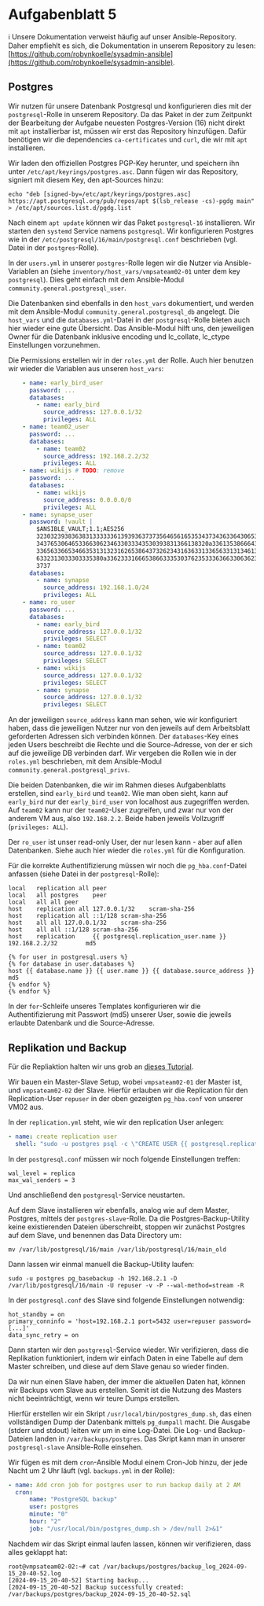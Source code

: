 # Aufgabenblatt 5 

ℹ️ Unsere Dokumentation verweist häufig auf unser Ansible-Repository.
Daher empfiehlt es sich, die Dokumentation in unserem Repository zu lesen:
[https://github.com/robynkoelle/sysadmin-ansible](https://github.com/robynkoelle/sysadmin-ansible).

## Postgres

Wir nutzen für unsere Datenbank Postgresql und konfigurieren dies mit der `postgresql`-Rolle in unserem Repository.
Da das Paket in der zum Zeitpunkt der Bearbeitung der Aufgabe neuesten Postgres-Version (16) nicht direkt mit `apt` installierbar ist,
müssen wir erst das Repository hinzufügen.
Dafür benötigen wir die dependencies `ca-certificates` und `curl`, die wir mit `apt` installieren.

Wir laden den offiziellen Postgres PGP-Key herunter, und speichern ihn unter `/etc/apt/keyrings/postgres.asc`.
Dann fügen wir das Repository, signiert mit diesem Key, den apt-Sources hinzu:
```shell
echo "deb [signed-by=/etc/apt/keyrings/postgres.asc] https://apt.postgresql.org/pub/repos/apt $(lsb_release -cs)-pgdg main" > /etc/apt/sources.list.d/pgdg.list
```

Nach einem `apt update` können wir das Paket `postgresql-16` installieren.
Wir starten den `systemd` Service namens `postgresql`.
Wir konfigurieren Postgres wie in der `/etc/postgresql/16/main/postgresql.conf` beschrieben (vgl. Datei in der `postgres`-Rolle).

In der `users.yml` in unserer `postgres`-Rolle legen wir die Nutzer via Ansible-Variablen an (siehe `inventory/host_vars/vmpsateam02-01` unter dem key `postgresql`).
Dies geht einfach mit dem Ansible-Modul `community.general.postgresql_user`.

Die Datenbanken sind ebenfalls in den `host_vars` dokumentiert, und werden mit dem Ansible-Modul `community.general.postgresql_db` angelegt.
Die `host_vars` und die `databases.yml`-Datei in der `postgresql`-Rolle bieten auch hier wieder eine gute Übersicht.
Das Ansible-Modul hilft uns, den jeweiligen Owner für die Datenbank inklusive encoding und lc_collate, lc_ctype Einstellungen vorzunehmen. 

Die Permissions erstellen wir in der `roles.yml` der Rolle.
Auch hier benutzen wir wieder die Variablen aus unseren `host_vars`:

```yaml
    - name: early_bird_user
      password: ...
      databases:
        - name: early_bird
          source_address: 127.0.0.1/32
          privileges: ALL
    - name: team02_user
      password: ...
      databases:
        - name: team02
          source_address: 192.168.2.2/32
          privileges: ALL
    - name: wikijs # TODO: remove
      password: ...
      databases:
        - name: wikijs
          source_address: 0.0.0.0/0
          privileges: ALL
    - name: synapse_user
      password: !vault |
        $ANSIBLE_VAULT;1.1;AES256
        32303239383638313333336139393637373564656165353437343633643065353965303164366133
        3437653064653366306234633033343530393831366138320a336135386664313033623030306465
        33656336653466353131323162653864373262343163633133656331313461393664363765383466
        6332313033303335380a336233316665386633353037623533363663306362366339383636616165
        3737
      databases:
        - name: synapse
          source_address: 192.168.1.0/24
          privileges: ALL
    - name: ro_user
      password: ...
      databases:
        - name: early_bird
          source_address: 127.0.0.1/32
          privileges: SELECT
        - name: team02
          source_address: 127.0.0.1/32
          privileges: SELECT
        - name: wikijs
          source_address: 127.0.0.1/32
          privileges: SELECT
        - name: synapse
          source_address: 127.0.0.1/32
          privileges: SELECT
```

An der jeweiligen `source_address` kann man sehen, wie wir konfiguriert haben, dass die jeweiligen Nutzer nur von den jeweils auf dem Arbeitsblatt geforderten Adressen sich verbinden können.
Der `databases`-Key eines jeden Users beschreibt die Rechte und die Source-Adresse, von der er sich auf die jeweilige DB verbinden darf.
Wir vergeben die Rollen wie in der `roles.yml` beschrieben, mit dem Ansible-Modul `community.general.postgresql_privs`.

Die beiden Datenbanken, die wir im Rahmen dieses Aufgabenblatts erstellen, sind `early_bird` und `team02`.
Wie man oben sieht, kann auf `early_bird` nur der `early_bird_user` von localhost aus zugegriffen werden.
Auf `team02` kann nur der `team02`-User zugreifen, und zwar nur von der anderem VM aus, also `192.168.2.2`. 
Beide haben jeweils Vollzugriff (`privileges: ALL`).

Der `ro_user` ist unser read-only User, der nur lesen kann - aber auf allen Datenbanken.
Siehe auch hier wieder die `roles.yml` für die Konfiguration.

Für die korrekte Authentifizierung müssen wir noch die `pg_hba.conf`-Datei anfassen (siehe Datei in der `postgresql`-Rolle):
```text
local	replication	all	peer
local	all	postgres	peer
local	all	all	peer
host	replication	all	127.0.0.1/32	scram-sha-256
host	replication	all	::1/128	scram-sha-256
host	all	all	127.0.0.1/32	scram-sha-256
host	all	all	::1/128	scram-sha-256
host    replication     {{ postgresql.replication_user.name }}         192.168.2.2/32        md5

{% for user in postgresql.users %}
{% for database in user.databases %}
host {{ database.name }} {{ user.name }} {{ database.source_address }} md5
{% endfor %}
{% endfor %}
```

In der `for`-Schleife unseres Templates konfigurieren wir die Authentifizierung mit Passwort (md5) unserer User,
sowie die jeweils erlaubte Datenbank und die Source-Adresse.

## Replikation und Backup

Für die Repliaktion halten wir uns grob an [dieses Tutorial](https://ibrahimhkoyuncu.medium.com/postgresql-high-availability-read-replica-methodology-streaming-replication-and-replica-75f9067326e5).

Wir bauen ein Master-Slave Setup, wobei `vmpsateam02-01` der Master ist, und `vmpsateam02-02` der Slave.
Hierfür erlauben wir die Replication für den Replication-User `repuser` in der oben gezeigten `pg_hba.conf` von unserer VM02 aus.

In der `replication.yml` steht, wie wir den replication User anlegen:
```yaml
- name: create replication user
  shell: "sudo -u postgres psql -c \"CREATE USER {{ postgresql.replication_user.name }} WITH REPLICATION ENCRYPTED PASSWORD '{{ postgresql.replication_user.password }}';\""
```

In der `postgresql.conf` müssen wir noch folgende Einstellungen treffen:
```text
wal_level = replica
max_wal_senders = 3
```

Und anschließend den `postgresql`-Service neustarten.

Auf dem Slave installieren wir ebenfalls, analog wie auf dem Master, Postgres, mittels der `postgres-slave`-Rolle.
Da die Postgres-Backup-Utility keine existierenden Dateien überschreibt, stoppen wir zunächst Postgres auf dem Slave, und benennen das Data Directory um:

```shell
mv /var/lib/postgresql/16/main /var/lib/postgresql/16/main_old
```

Dann lassen wir einmal manuell die Backup-Utility laufen:

```shell
sudo -u postgres pg_basebackup -h 192.168.2.1 -D /var/lib/postgresql/16/main -U repuser -v -P --wal-method=stream -R 
```

In der `postgresql.conf` des Slave sind folgende Einstellungen notwendig:
```text
hot_standby = on
primary_conninfo = 'host=192.168.2.1 port=5432 user=repuser password=[...]'
data_sync_retry = on
```

Dann starten wir den `postgresql`-Service wieder.
Wir verifizieren, dass die Replikation funktioniert, indem wir einfach Daten in eine Tabelle auf dem Master schreiben, und diese auf dem Slave genau so wieder finden.

Da wir nun einen Slave haben, der immer die aktuellen Daten hat, können wir Backups vom Slave aus erstellen.
Somit ist die Nutzung des Masters nicht beeinträchtigt, wenn wir teure Dumps erstellen.

Hierfür erstellen wir ein Skript `/usr/local/bin/postgres_dump.sh`, das einen vollständigen Dump der Datenbank mittels `pg_dumpall` macht.
Die Ausgabe (stderr und stdout) leiten wir um in eine Log-Datei.
Die Log- und Backup-Dateien landen in `/var/backups/postgres`.
Das Skript kann man in unserer `postgresql-slave` Ansible-Rolle einsehen.

Wir fügen es mit dem `cron`-Ansible Modul einem Cron-Job hinzu, der jede Nacht um 2 Uhr läuft (vgl. `backups.yml` in der Rolle):
```yaml
- name: Add cron job for postgres user to run backup daily at 2 AM
  cron:
      name: "PostgreSQL backup"
      user: postgres
      minute: "0"
      hour: "2"
      job: "/usr/local/bin/postgres_dump.sh > /dev/null 2>&1"
```

Nachdem wir das Skript einmal laufen lassen, können wir verifizieren, dass alles geklappt hat:
```shell
root@vmpsateam02-02:~# cat /var/backups/postgres/backup_log_2024-09-15_20-40-52.log
[2024-09-15_20-40-52] Starting backup...
[2024-09-15_20-40-52] Backup successfully created: /var/backups/postgres/backup_2024-09-15_20-40-52.sql
```

